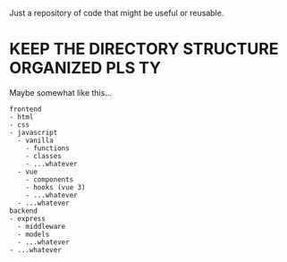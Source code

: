 Just a repository of code that might be useful or reusable.

# KEEP THE DIRECTORY STRUCTURE ORGANIZED PLS TY

Maybe somewhat like this...

```
frontend
- html
- css
- javascript
  - vanilla
    - functions
    - classes
    - ...whatever
  - vue
    - components
    - hooks (vue 3)
    - ...whatever
  - ...whatever
backend
- express
  - middleware
  - models
  - ...whatever
- ...whatever
```
